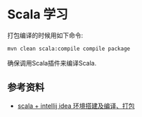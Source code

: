 # Scala 学习

打包编译的时候用如下命令:

```bash
mvn clean scala:compile compile package
```

确保调用Scala插件来编译Scala.

## 参考资料

* [scala + intellij idea 环境搭建及编译、打包](http://www.cnblogs.com/yjmyzz/p/4694219.html)
